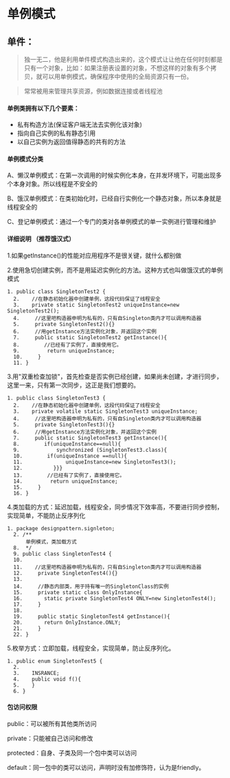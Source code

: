 # 单例模式
## 单件：

> 独一无二，他是利用单件模式构造出来的，这个模式让让他在任何时刻都是只有一个对象，比如：如果注册表设置的对象，不想这样的对象有多个拷贝，就可以用单例模式，确保程序中使用的全局资源只有一份。

> 常常被用来管理共享资源，例如数据连接或者线程池

#### 单例类拥有以下几个要素：

* 私有构造方法(保证客户端无法去实例化该对象)
* 指向自己实例的私有静态引用
* 以自己实例为返回值得静态的共有的方法
#### 单例模式分类

A、懒汉单例模式：在第一次调用的时候实例化本身，在并发环境下，可能出现多个本身对象。所以线程是不安全的

B、饿汉单例模式：在类初始化时，已经自行实例化一个静态对象，所以本身就是线程安全的

C、登记单例模式：通过一个专门的类对各单例模式的单一实例进行管理和维护
#### 详细说明 （推荐饿汉式）
1.如果getInstance()的性能对应用程序不是很关键，就什么都别做</p>
2.使用急切创建实例，而不是用延迟实例化的方法。这种方式也叫做饿汉式的单例模式

```
1. public class SingletonTest2 {
  2. 	//在静态初始化器中创建单例，这段代码保证了线程安全
  3. 	private static SingletonTest2 uniqueInstance=new SingletonTest2();
  4. 	 //这里吧构造器申明为私有的，只有自Singleton类内才可以调用构造器
  5.     private SingletonTest2(){}
  6.     //用getInstance方法实例化对象，并返回这个实例
  7.     public static SingletonTest2 getInstance(){
  8.        //已经有了实例了，直接使用它。
  9.         return uniqueInstance;
  10.     }
  11. }
```

3.用"双重检查加锁"，首先检查是否实例已经创建，如果尚未创建，才进行同步，这里一来，只有第一次同步，这正是我们想要的。

```
1. public class SingletonTest3 {
  2. 	//在静态初始化器中创建单例，这段代码保证了线程安全
  3. 	private volatile static SingletonTest3 uniqueInstance;
  4. 	 //这里吧构造器申明为私有的，只有自Singleton类内才可以调用构造器
  5.     private SingletonTest3(){}
  6.     //用getInstance方法实例化对象，并返回这个实例
  7.     public static SingletonTest3 getInstance(){
  8.     	if(uniqueInstance==null){
  9.     		synchronized (SingletonTest3.class){
  10.     	 if(uniqueInstance ==null){
  11.              uniqueInstance=new SingletonTest3();
  12.          }}}
  13.        //已经有了实例了，直接使用它。
  14.         return uniqueInstance;
  15.     }
  16. }
```

4.类加载的方式：延迟加载，线程安全，同步情况下效率高，不要进行同步控制，实现简单，不能防止反序列化
  
```
1. package designpattern.signleton;
  2. /**
      单例模式，类加载方式
  8.  */
  9. public class SingletonTest4 {
  10. 	
  11. 	 //这里吧构造器申明为私有的，只有自Singleton类内才可以调用构造器
  12.     private SingletonTest4(){}
  13.    
  14.     //静态内部类，用于持有唯一的SingletonClass的实例
  15.     private static class OnlyInstance{
  16.     	static private SingletonTest4 ONLY=new SingletonTest4();
  17.     }
  18.     
  19.     public static SingletonTest4 getInstance(){
  20.     	return OnlyInstance.ONLY;
  21.     }
  22. }
```

5.枚举方式：立即加载，线程安全，实现简单，防止反序列化。
 
```
1. public enum SingletonTest5 {
  2. 	
  3. 	INSRANCE;
  4. 	public void f(){
  5. 	}
  6. }
```
#### 包访问权限

public：可以被所有其他类所访问

private：只能被自己访问和修改

protected：自身、子类及同一个包中类可以访问

default：同一包中的类可以访问，声明时没有加修饰符，认为是friendly。

